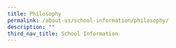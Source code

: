 ```yaml
---
title: Philosophy
permalink: /about-us/school-information/philosophy/
description: ""
third_nav_title: School Information
---
```

